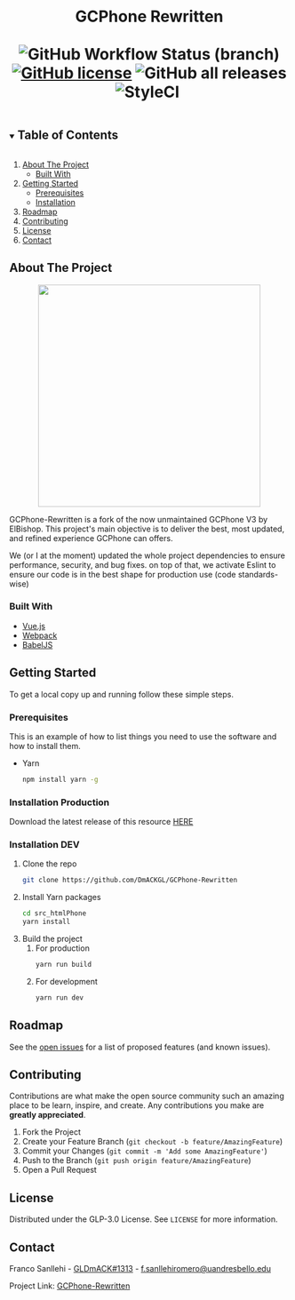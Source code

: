 <h1 align="center">
  <br>
  GCPhone Rewritten
  <br>
  <br>
  <img alt="GitHub Workflow Status (branch)" src="https://img.shields.io/github/workflow/status/DmACKGL/GCPhone-Rewrite/CI/master?style=for-the-badge">
  <a href="https://github.com/DmACKGL/GCPhone-Rewrite"><img alt="GitHub license" src="https://img.shields.io/github/license/DmACKGL/GCPhone-Rewrite?style=for-the-badge"></a>
  <img alt="GitHub all releases" src="https://img.shields.io/github/downloads/DmACKGL/GCPhone-Rewrite/total?style=for-the-badge">
  <br>
  <img alt="StyleCI" src="https://github.styleci.io/repos/349118467/shield">
  <img src='https://bettercodehub.com/edge/badge/DmACKGL/GCPhone-Rewrite?branch=master' alt="">
</h1>

<!-- TABLE OF CONTENTS -->
<details open="open">
  <summary><h2 style="display: inline-block">Table of Contents</h2></summary>
  <ol>
    <li>
      <a href="#about-the-project">About The Project</a>
      <ul>
        <li><a href="#built-with">Built With</a></li>
      </ul>
    </li>
    <li>
      <a href="#getting-started">Getting Started</a>
      <ul>
        <li><a href="#prerequisites">Prerequisites</a></li>
        <li><a href="#installation">Installation</a></li>
      </ul>
    </li>
    <li><a href="#roadmap">Roadmap</a></li>
    <li><a href="#contributing">Contributing</a></li>
    <li><a href="#license">License</a></li>
    <li><a href="#contact">Contact</a></li>
  </ol>
</details>

<!-- ABOUT THE PROJECT -->
## About The Project

<div align="center">
  <img height="400px" src="https://i.imgur.com/6Csisqj.png">
</div>

GCPhone-Rewritten is a fork of the now unmaintained GCPhone V3 by ElBishop. This project's main objective is to deliver the best, most updated, and refined experience GCPhone can offers.

We (or I at the moment) updated the whole project dependencies to ensure performance, security, and bug fixes. on top of that, we activate Eslint to ensure our code is in the best shape for production use (code standards-wise)


### Built With

* [Vue.js](https://vuejs.org)
* [Webpack](https://webpack.js.org)
* [BabelJS](https://babeljs.io)

<!-- GETTING STARTED -->
## Getting Started

To get a local copy up and running follow these simple steps.

### Prerequisites

This is an example of how to list things you need to use the software and how to install them.
* Yarn
  ```sh
  npm install yarn -g
  ```

### Installation Production

Download the latest release of this resource [HERE](https://github.com/DmACKGL/GCPhone-Rewritten/releases)

### Installation DEV

1. Clone the repo
   ```sh
   git clone https://github.com/DmACKGL/GCPhone-Rewritten
   ```
2. Install Yarn packages
   ```sh
   cd src_htmlPhone
   yarn install
   ```
3. Build the project
   1. For production
      ```sh
      yarn run build
      ```
   2. For development
      ```sh
      yarn run dev
      ```
      
<!-- ROADMAP -->
## Roadmap

See the [open issues](https://github.com/DmACKGL/GCPhone-Rewritten/issues) for a list of proposed features (and known issues).



<!-- CONTRIBUTING -->
## Contributing

Contributions are what make the open source community such an amazing place to be learn, inspire, and create. Any contributions you make are **greatly appreciated**.

1. Fork the Project
2. Create your Feature Branch (`git checkout -b feature/AmazingFeature`)
3. Commit your Changes (`git commit -m 'Add some AmazingFeature'`)
4. Push to the Branch (`git push origin feature/AmazingFeature`)
5. Open a Pull Request



<!-- LICENSE -->
## License

Distributed under the GLP-3.0 License. See `LICENSE` for more information.



<!-- CONTACT -->
## Contact

Franco Sanllehi - [GLDmACK#1313](https://discord.com/users/313866383844966400) - f.sanllehiromero@uandresbello.edu

Project Link: [GCPhone-Rewritten](https://github.com/DmACKGL/GCPhone-Rewritten)
